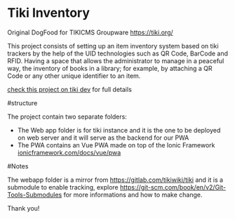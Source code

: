 # Tiki Inventory
Original DogFood for TIKICMS Groupware https://tiki.org/


This project consists of setting up an item inventory system based on tiki trackers by the help of the UID technologies such as QR Code, BarCode and RFID. Having a space that allows the administrator to manage in a peaceful way, the inventory of books in a library; for example, by attaching a QR Code or any other unique identifier to an item.

[check this project on tiki dev](https://tiki.org/tiki_inventory_project) for full details

#structure

The project contain two separate folders:
- The Web app folder is for tiki instance and it is the one to be deployed on web server and it will serve as the backend for our PWA
- The PWA contains an Vue PWA made on top of the Ionic Framework [ionicframework.com/docs/vue/pwa](https://ionicframework.com/docs/vue/pwa)

#Notes 

The webapp folder is a mirror from https://gitlab.com/tikiwiki/tiki and it is a submodule to enable tracking, explore https://git-scm.com/book/en/v2/Git-Tools-Submodules for more informations and how to make change.


Thank you!
